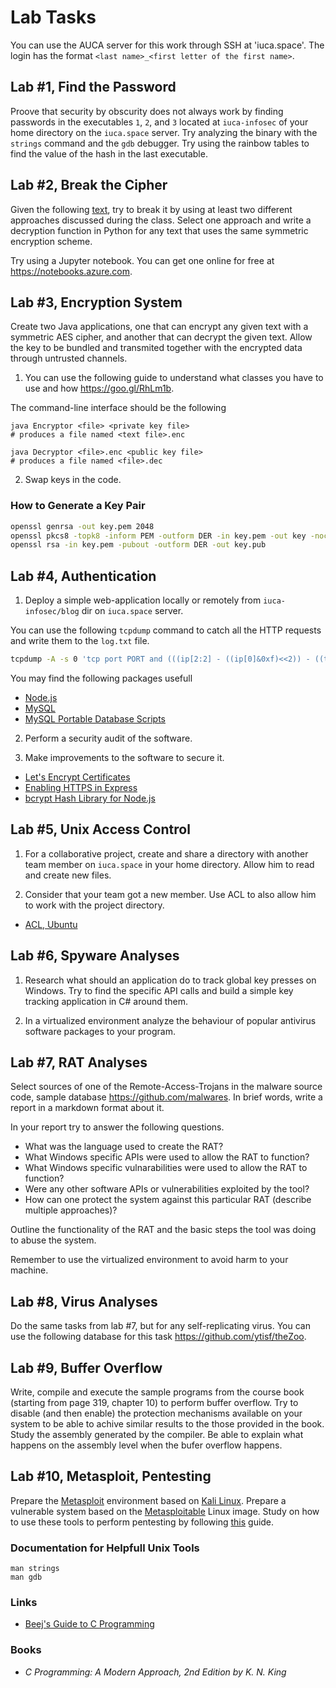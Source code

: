 Lab Tasks
=========

You can use the AUCA server for this work through SSH at 'iuca.space'. The login
has the format `<last name>_<first letter of the first name>`.

## Lab #1, Find the Password

Proove that security by obscurity does not always work by finding passwords in the executables `1`, `2`, and `3` located
at `iuca-infosec` of your home directory on the `iuca.space` server. Try analyzing the binary with the `strings` command and
the `gdb` debugger. Try using the rainbow tables to find the value of the hash in the last executable.

## Lab #2, Break the Cipher

Given the following [text](https://drive.google.com/file/d/19Q60HCDDswcSA_BvWlVV-Q641Vs2i1KA/view?usp=sharing), try to break it by using at least two different approaches discussed during the class. Select one approach and write a decryption function in Python for any text that uses the same symmetric encryption scheme.

Try using a Jupyter notebook. You can get one online for free at <https://notebooks.azure.com>.

## Lab #3, Encryption System

Create two Java applications, one that can encrypt any given text with a symmetric AES cipher, and another that can decrypt the
given text. Allow the key to be bundled and transmited together with the encrypted data through untrusted channels.

1. You can use the following guide to understand what classes you have to use and how <https://goo.gl/RhLm1b>.

The command-line interface should be the following

    java Encryptor <file> <private key file>
    # produces a file named <text file>.enc

    java Decryptor <file>.enc <public key file>
    # produces a file named <file>.dec

2. Swap keys in the code.

### How to Generate a Key Pair

```bash
openssl genrsa -out key.pem 2048
openssl pkcs8 -topk8 -inform PEM -outform DER -in key.pem -out key -nocrypt
openssl rsa -in key.pem -pubout -outform DER -out key.pub
```

## Lab #4, Authentication

1. Deploy a simple web-application locally or remotely from `iuca-infosec/blog` dir on `iuca.space` server.

You can use the following `tcpdump` command to catch all the HTTP requests and write them to the `log.txt` file.

```bash
tcpdump -A -s 0 'tcp port PORT and (((ip[2:2] - ((ip[0]&0xf)<<2)) - ((tcp[12]&0xf0)>>2)) != 0)' > log.txt
```

You may find the following packages usefull

* [Node.js](https://nodejs.org/en/download)
* [MySQL](https://dev.mysql.com/downloads/file/?id=478883)
* [MySQL Portable Database Scripts](https://github.com/toksaitov/portable-mysql.git)

2. Perform a security audit of the software.

3. Make improvements to the software to secure it.

* [Let's Encrypt Certificates](https://letsencrypt.org)
* [Enabling HTTPS in Express](https://timonweb.com/posts/running-expressjs-server-over-https)
* [bcrypt Hash Library for Node.js](https://www.npmjs.com/package/bcrypt)

## Lab #5, Unix Access Control

1. For a collaborative project, create and share a directory with another team member
   on `iuca.space` in your home directory. Allow him to read and create new files.
   
2. Consider that your team got a new member. Use ACL to also allow him to work with the
   project directory.

* [ACL, Ubuntu](https://help.ubuntu.com/community/FilePermissionsACLs)

## Lab #6, Spyware Analyses

1. Research what should an application do to track global key presses on Windows. Try to find the
specific API calls and build a simple key tracking application in C# around them.

2. In a virtualized environment analyze the behaviour of popular antivirus software packages to your program.

## Lab #7, RAT Analyses

Select sources of one of the Remote-Access-Trojans in the malware source code, sample database
<https://github.com/malwares>. In brief words, write a report in a markdown format about it.

In your report try to answer the following questions.

* What was the language used to create the RAT?
* What Windows specific APIs were used to allow the RAT to function?
* What Windows specific vulnarabilities were used to allow the RAT to function?
* Were any other software APIs or vulnerabilities exploited by the tool?
* How can one protect the system against this particular RAT (describe multiple approaches)?

Outline the functionality of the RAT and the basic steps the tool was doing
to abuse the system.

Remember to use the virtualized environment to avoid harm to your machine.

## Lab #8, Virus Analyses

Do the same tasks from lab #7, but for any self-replicating virus. You can use the following database for this task
<https://github.com/ytisf/theZoo>.

## Lab #9, Buffer Overflow

Write, compile and execute the sample programs from the course book (starting from page 319, chapter 10) to perform buffer overflow. Try to disable (and then enable) the protection mechanisms available on your system to be able to achive similar results to the those provided in the book. Study the assembly generated by the compiler. Be able to explain what happens on the assembly level when the bufer overflow happens.

## Lab #10, Metasploit, Pentesting

Prepare the [Metasploit](https://www.metasploit.com) environment based on [Kali Linux](https://www.kali.org/downloads/). Prepare a vulnerable system based on the [Metasploitable](https://metasploit.help.rapid7.com/docs/metasploitable-2) Linux image. Study on
how to use these tools to perform pentesting by following [this](https://www.offensive-security.com/metasploit-unleashed) guide.

### Documentation for Helpfull Unix Tools

    man strings
    man gdb

### Links

* [Beej's Guide to C Programming](http://beej.us/guide/bgc)

### Books

* _C Programming: A Modern Approach, 2nd Edition by K. N. King_
